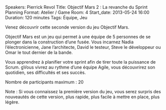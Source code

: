 Speakers: Pierrick Revol
Title: Objectif Mars 2 : La revanche du Sprint Planning
Format: Atelier / Game
Room: 4
Start_date: 2013-05-24 16:00
Duration: 120 minutes
Tags: Équipe, Jeu

Venez découvrir cette seconde version du jeu Objectif Mars.

Objectif Mars est un jeu qui permet à une équipe de 5 personnes de se plonger dans la construction d’une fusée.
Vous incarnez Nadia l’électronicienne, Jane l’architecte, David le testeur, Steve le développeur ou Omar le tout dernier de la bande.

Vous apprendrez à planifier votre sprint afin de tirer toute la puissance de Scrum.
gVous vivrez au rythme d’une équipe Agile, vous découvrirez son quotidien, ses difficultés et ses succès.

Nombre de participants maximum : 20

Note : Si vous connaissez la première version du jeu, vous serez surpris des nouveautés de cette version, plus rapide, plus facile à mettre en place, plus légère.
